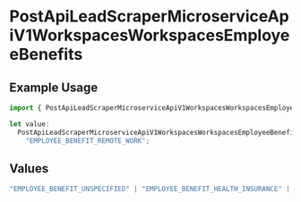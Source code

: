 # PostApiLeadScraperMicroserviceApiV1WorkspacesWorkspacesEmployeeBenefits

## Example Usage

```typescript
import { PostApiLeadScraperMicroserviceApiV1WorkspacesWorkspacesEmployeeBenefits } from "oppulence-backend-sdk/models/operations";

let value:
  PostApiLeadScraperMicroserviceApiV1WorkspacesWorkspacesEmployeeBenefits =
    "EMPLOYEE_BENEFIT_REMOTE_WORK";
```

## Values

```typescript
"EMPLOYEE_BENEFIT_UNSPECIFIED" | "EMPLOYEE_BENEFIT_HEALTH_INSURANCE" | "EMPLOYEE_BENEFIT_RETIREMENT_PLAN" | "EMPLOYEE_BENEFIT_PAID_TIME_OFF" | "EMPLOYEE_BENEFIT_REMOTE_WORK"
```